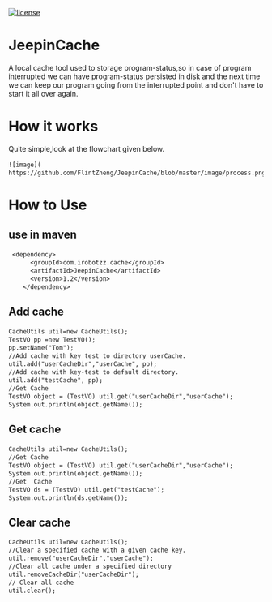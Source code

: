 [![license](https://img.shields.io/hexpm/l/plug.svg?style=flat-square)](https://www.apache.org/licenses/LICENSE-2.0.html)
# JeepinCache
A local cache tool used to storage program-status,so in case of  program interrupted we can have program-status persisted in disk and  the next time we can keep our program going from the interrupted point and don't have to start it all over again.


# How it works
  Quite simple,look at the flowchart given below.
   
	![image]( https://github.com/FlintZheng/JeepinCache/blob/master/image/process.png)
     
# How to Use
## use in maven
```
 <dependency>
	  <groupId>com.irobotzz.cache</groupId>
	  <artifactId>JeepinCache</artifactId>
	  <version>1.2</version>
    </dependency>
```
## Add cache 
 ```  
CacheUtils util=new CacheUtils();
TestVO pp =new TestVO();
pp.setName("Tom");
//Add cache with key test to directory userCache.
util.add("userCacheDir","userCache", pp);
//Add cache with key-test to default directory.
util.add("testCache", pp);
//Get Cache
TestVO object = (TestVO) util.get("userCacheDir","userCache");
System.out.println(object.getName());
``` 
       
## Get cache
   ```  
CacheUtils util=new CacheUtils();
//Get Cache
TestVO object = (TestVO) util.get("userCacheDir","userCache");
System.out.println(object.getName());
//Get  Cache
TestVO ds = (TestVO) util.get("testCache");
System.out.println(ds.getName());
 ```
## Clear cache
```
CacheUtils util=new CacheUtils();
//Clear a specified cache with a given cache key.
util.remove("userCacheDir","userCache");
//Clear all cache under a specified directory
util.removeCacheDir("userCacheDir");
// Clear all cache
util.clear();
```
